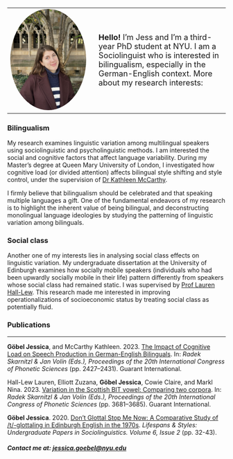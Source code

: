 <table style="border-collapse: collapse; border: none; width: 100%;">
  <tr>
    <td style="border: none; padding-right: 20px; width: 40%;">
      <img src="https://raw.githubusercontent.com/GoebelJess/goebeljess.github.io/c0eca585e79c0b8c26ba7d1f6cdf2f6cfe89a2a0/wesbite%20pic.jpg" style="width: 100%; max-width: 600px; border-radius: 50%;">
    </td>
    <td style="border: none; font-size: 18px; width: 60%;">
      <strong>Hello!</strong> I’m Jess and I’m a third-year PhD student at NYU. I am a Sociolinguist who is interested in bilingualism, especially in the German-English context. More about my research interests:
    </td>
  </tr>
</table>

### Bilingualism
My research examines linguistic variation among multilingual speakers using sociolinguistic and psycholinguistic methods. I am interested the social and cognitive factors that affect language variability. During my Master’s degree at Queen Mary University of London, I investigated how cognitive load (or divided attention) affects bilingual style shifting and style control, under the supervision of [Dr Kathleen McCarthy](https://www.qmul.ac.uk/sllf/linguistics/people/academic/profiles/mccarthy.html). 

I firmly believe that bilingualism should be celebrated and that speaking multiple languages a gift. One of the fundamental endeavors of my research is to highlight the inherent value of being bilingual, and deconstructing monolingual language ideologies by studying the patterning of linguistic variation among bilinguals. 

### Social class

Another one of my interests lies in analysing social class effects on linguistic variation. My undergraduate dissertation at the University of Edinburgh examines how socially mobile speakers (individuals who had been upwardly socially mobile in their life) pattern differently from speakers whose social class had remained static. I was supervised by [Prof Lauren Hall-Lew](https://www.laurenhall-lew.com/). This research made me interested in improving operationalizations of socioeconomic status by treating social class as potentially fluid. 

### Publications

<hr>

<strong>Göbel Jessica</strong>, and McCarthy Kathleen. 2023. [The Impact of Cognitive Load on Speech Production in German-English Bilinguals](https://www.internationalphoneticassociation.org/icphs-proceedings/ICPhS2023/full_papers/150.pdf).  In: <i>Radek Skarnitzl & Jan Volín (Eds.), Proceedings of the 20th International Congress of Phonetic Sciences</i> (pp. 2427–2431). Guarant International.

Hall-Lew Lauren, Elliott Zuzana, <strong>Göbel Jessica</strong>, Cowie Claire, and Markl Nina. 2023. [Variation in the Scottish BIT vowel: Comparing two corpora](https://www.internationalphoneticassociation.org/icphs-proceedings/ICPhS2023/full_papers/740.pdf). In: <i>Radek Skarnitzl & Jan Volín (Eds.), Proceedings of the 20th International Congress of Phonetic Sciences</i> (pp. 3681–3685). Guarant International.

<strong>Göbel Jessica</strong>. 2020. [Don’t Glottal Stop Me Now: A Comparative Study of /t/-glottaling in Edinburgh English in the 1970s](http://journals.ed.ac.uk/lifespansstyles/article/view/5219/7262). <i>Lifespans & Styles: Undergraduate Papers in Sociolinguistics. Volume 6, Issue 2</i> (pp. 32-43).

##### Contact me at: jessica.goebel@nyu.edu


